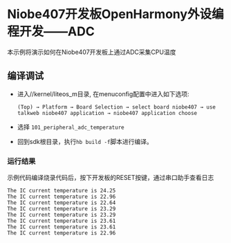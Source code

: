 # Niobe407开发板OpenHarmony外设编程开发——ADC
本示例将演示如何在Niobe407开发板上通过ADC采集CPU温度


## 编译调试
- 进入//kernel/liteos_m目录, 在menuconfig配置中进入如下选项:

     `(Top) → Platform → Board Selection → select board niobe407 → use talkweb niobe407 application → niobe407 application choose`

- 选择 `101_peripheral_adc_temperature`

- 回到sdk根目录，执行`hb build -f`脚本进行编译。

### 运行结果

示例代码编译烧录代码后，按下开发板的RESET按键，通过串口助手查看日志
```
The IC current temperature is 24.25
The IC current temperature is 22.96
The IC current temperature is 22.64
The IC current temperature is 23.29
The IC current temperature is 23.29
The IC current temperature is 23.61
The IC current temperature is 23.61
The IC current temperature is 22.96
```
